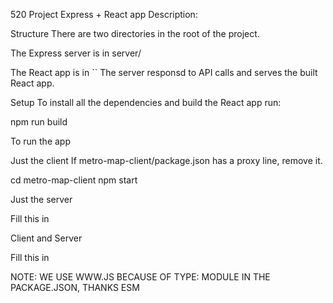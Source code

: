 520 Project
Express + React app
Description: 

Structure
There are two directories in the root of the project.

The Express server is in server/

The React app is in ``
The server responsd to API calls and serves the built React app.

Setup
To install all the dependencies and build the React app run:

npm run build

To run the app

Just the client
If metro-map-client/package.json has a proxy line, remove it.

cd metro-map-client
npm start

Just the server

Fill this in


Client and Server

Fill this in

NOTE: WE USE WWW.JS BECAUSE OF TYPE: MODULE IN THE PACKAGE.JSON, THANKS ESM
